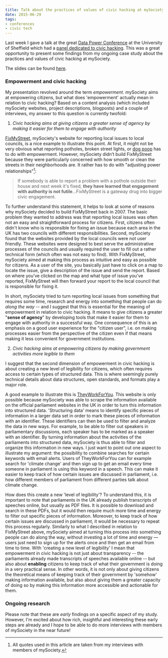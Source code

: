 ```yaml
---
title: Talk about the practices of values of civic hacking at mySociety
date: 2015-06-29
tags:
- conferences
- civic tech
---
```


Last week I gave a talk at the great [Data Power Conference](http://web.archive.org/web/20151216174345/http://www.sheffield.ac.uk/socstudies/datapower/programme) at the University of Sheffield which had a [panel dedicated to civic hacking](http://web.archive.org/web/20160822003422/http://www.sheffield.ac.uk/socstudies/datapower/panel-9). This was a great opportunity to present some findings from my ongoing case study about the practices and values of civic hacking at mySociety.

The slides can be found [here](http://web.archive.org/web/20160909113343/http://www.slideshare.net/sbaack/data-power-and-civic-hacking-at-mysociety).

### Empowerment and civic hacking

My presentation revolved around the term *empowerment*. mySociety aims at empowering citizens, but what does 'empowerment' actually mean in relation to civic hacking? Based on a content analysis (which included mySociety websites, project descriptions, blogposts) and a couple of interviews, my answer to this question is currently twofold:

1. *Civic hacking aims at giving citizens a greater sense of agency by making it easier for them to engage with authority*

[FixMyStreet](http://web.archive.org/web/20150627191717/https://www.fixmystreet.com/), mySociety's website for reporting local issues to local councils, is a nice example to illustrate this point. At first, it might not be very obvious what reporting potholes, broken street lights, or [dog poop](http://web.archive.org/web/20150719185248/https://www.mysociety.org/2015/04/24/new-poster-to-help-with-dog-fouling-in-your-area/) has to do with empowerment. However, mySociety didn’t build FixMyStreet because they were particularly concerned with how smooth or clean the streets in their neighborhoods are. It rather has to do with "adjusting power relationships"[^1]:

> If somebody is able to report a problem with a pothole outside their house and next week it's fixed, **they have learned that engagement with authority is not futile**...FixMyStreet is a gateway drug into bigger civic engagement.

To further understand this statement, it helps to look at some of reasons why mySociety decided to build FixMyStreet back in 2007. The basic problem they wanted to address was that reporting local issues was often not an easy and straightforward process for citizens. First, citizens often didn't know who is responsible for fixing an issue because each area in the UK has two councils with different responsibilities. Second, mySociety found that the websites provided by the local councils were not user friendly. These websites were designed to best serve the administrative processes of the councils and usually required the user to fill out a rather technical form (which often was not easy to find). With FixMyStreet, mySociety aimed at making this process as intuitive and easy as possible for citizens. As a user of the site, you basically just have to click on a map to locate the issue, give a description of the issue and send the report. Based on where you’ve clicked on the map and what type of issue you’ve reported, FixMyStreet will then forward your report to the local council that is responsible for fixing it.

In short, mySociety tried to turn reporting local issues from something that requires some time, research and energy into something that people can do *along the way* -- and I suggest that this is essential for the meaning of empowerment in relation to civic hacking. It means to give citizens a greater "**sense of agency**" by developing tools that make it easier for them to engage with authority in a successful way. One consequence of this is an emphasis on a good user experience for the "citizen user", i.e. on making processes easier from the perspective of the citizen even if that means making it less convenient for government institutions.

2. *Civic hacking aims at empowering citizens by making government activities more legible to them*

I suggest that the second dimension of empowerment in civic hacking is about creating a new level of legibility for citizens, which often requires access to certain types of structured data. This is where seemingly purely technical details about data structures, open standards, and formats play a major role.

A good example to illustrate this is [TheyWorkForYou](http://web.archive.org/web/20150630143439/http://www.theyworkforyou.com/). This website is only possible because mySociety was able to scrape the information available on the official parliament websites in the UK in order to turn this information into structured data. 'Structuring data' means to identify specific pieces of information in a larger data set in order to mark these pieces of information with an identifier. These identifiers can then be used to filter and analyze the data in new ways. For example, to be able to filter out speakers in parliamentary discussions, each speaker has to be marked as a speaker with an identifier. By turning information about the activities of the parliaments into structured data, mySociety is thus able to filter and organize this information in new ways. I just want to point out one aspect to illustrate my argument: the possibility to combine searches for certain keywords with email alerts. Users of TheyWorkForYou can for example search for 'climate change' and then sign up to get an email every time someone in parliament is using this keyword in a speech. This can make it easier to keep track of how certain issues are discussed in parliament, i.e. how different members of parliament from different parties talk about climate change.

How does this create a new 'level of legibility'? To understand this, it is important to note that parliaments in the UK already publish transcripts of speeches online, but usually as PDF files. It is possible to download and search in these PDFs, but it would then require much more time and energy to filter out specific pieces of information. Moreover, to keep track of how certain issues are discussed in parliament, it would be necessary to repeat this process regularly. Similarly to what I described in relation to FixMyStreet above, mySociety aimed at turning this process into something people can do along the way, without investing a lot of time and energy — users just need to sign up for the alerts once and then get an email from time to time. With 'creating a new level of legibility' I mean that empowerment in civic hacking is not just about transparency -- the parliaments already made transcripts of speeches available online -- but also about **enabling** citizens to keep track of what their government is doing in a very practical sense. In other words, it is not only about giving citizens the theoretical means of keeping track of their government by 'somehow' making information available, but also about giving them a greater capacity of doing so by making this information more accessible and actionable for them.

### Ongoing research

Please note that these are *early* findings on a specific aspect of my study. However, I'm excited about how rich, insightful and interesting these early steps are already and I hope to be able to do more interviews with members of mySociety in the near future!

[^1]: All quotes used in this article are taken from my interviews with members of mySociety.